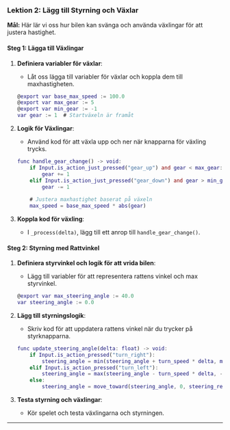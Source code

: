 
### Lektion 2: Lägg till Styrning och Växlar

**Mål:** Här lär vi oss hur bilen kan svänga och använda växlingar för att justera hastighet.

#### Steg 1: Lägga till Växlingar
1. **Definiera variabler för växlar**:
   - Låt oss lägga till variabler för växlar och koppla dem till maxhastigheten.

   ```gd
   @export var base_max_speed := 100.0
   @export var max_gear := 5
   @export var min_gear := -1
   var gear := 1  # Startväxeln är framåt
   ```

2. **Logik för Växlingar**:
   - Använd kod för att växla upp och ner när knapparna för växling trycks.

   ```gd
   func handle_gear_change() -> void:
       if Input.is_action_just_pressed("gear_up") and gear < max_gear:
           gear += 1
       elif Input.is_action_just_pressed("gear_down") and gear > min_gear:
           gear -= 1
       
       # Justera maxhastighet baserat på växeln
       max_speed = base_max_speed * abs(gear)
   ```

3. **Koppla kod för växling**:
   - I `_process(delta)`, lägg till ett anrop till `handle_gear_change()`.

#### Steg 2: Styrning med Rattvinkel
1. **Definiera styrvinkel och logik för att vrida bilen**:
   - Lägg till variabler för att representera rattens vinkel och max styrvinkel.

   ```gd
   @export var max_steering_angle := 40.0
   var steering_angle := 0.0
   ```

2. **Lägg till styrningslogik**:
   - Skriv kod för att uppdatera rattens vinkel när du trycker på styrknapparna.

   ```gd
   func update_steering_angle(delta: float) -> void:
       if Input.is_action_pressed("turn_right"):
           steering_angle = min(steering_angle + turn_speed * delta, max_steering_angle)
       elif Input.is_action_pressed("turn_left"):
           steering_angle = max(steering_angle - turn_speed * delta, -max_steering_angle)
       else:
           steering_angle = move_toward(steering_angle, 0, steering_reset_speed * delta)
   ```

3. **Testa styrning och växlingar**:
   - Kör spelet och testa växlingarna och styrningen.

---
